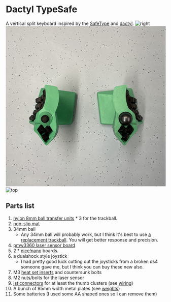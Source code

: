 # Dactyl TypeSafe
A vertical split keyboard inspired by the [SafeType](https://www.amazon.com/SafeType-Keyboard-Black-Color-V902/dp/B0049PFYWQ) and [dactyl](https://github.com/adereth/dactyl-keyboard).
![right](things/4x6-wireless/right_angled.jpg)
![both](things/4x6-wireless/top.jpg)
![top](things/4x6-wireless/left_angled.jpg)

## Parts list
1. [nylon 8mm ball transfer units](https://www.aliexpress.com/item/32839736943.html) * 3 for the trackball.
1. [non-slip mat](https://www.amazon.com/ROOS-Self-Stick-Anti-Skid-Furniture-Protectors/dp/B01K7JFXAA)
1. 34mm ball
    - Any 34mm ball will probably work, but I think it's best to use [a replacement trackball](https://www.aliexpress.com/item/4000351102541.html). You will get better response and precision.
1. [pmw3360 laser sensor board](https://www.tindie.com/products/jkicklighter/pmw3360-motion-sensor/)
1. 2 * [nice!nano](https://nicekeyboards.com/nice-nano/) boards.
1. a dualshock style joystick
    - I had pretty good luck cutting out the joysticks from a broken ds4 someone gave me, but I think you can buy these new also.
1. M3 [heat set inserts](https://www.aliexpress.com/item/2255800878462496.html) and countersunk bolts
1. M2 nuts/bolts for the laser sensor
1. [jst connectors](https://www.aliexpress.com/item/2255800221261384.html) for at least the thumb clusters (see [wiring](things/4x6-wireless/wiring.jpg))
1. A bunch of 95mm width metal plates (see [weights](things/4x6-wireless/weights.jpg))
1. Some batteries (I used some AA shaped ones so I can remove them)